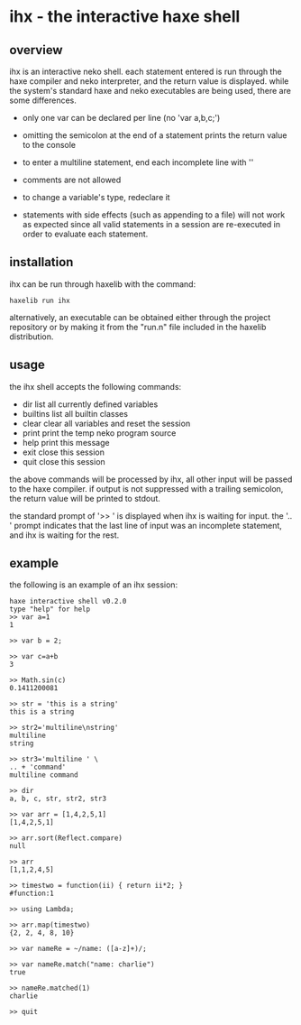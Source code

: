 ihx - the interactive haxe shell
================================

overview
--------

ihx is an interactive neko shell.  each statement entered is run
through the haxe compiler and neko interpreter, and the return value
is displayed.  while the system's standard haxe and neko executables
are being used, there are some differences.

- only one var can be declared per line (no 'var a,b,c;')

- omitting the semicolon at the end of a statement prints the return
  value to the console

- to enter a multiline statement, end each incomplete line with '\'

- comments are not allowed

- to change a variable's type, redeclare it

- statements with side effects (such as appending to a file) will not
  work as expected since all valid statements in a session are
  re-executed in order to evaluate each statement.

installation
------------

ihx can be run through haxelib with the command:

    haxelib run ihx

alternatively, an executable can be obtained either through the
project repository or by making it from the "run.n" file included in
the haxelib distribution.


usage
-----

the ihx shell accepts the following commands:

- dir      list all currently defined variables
- builtins list all builtin classes
- clear    clear all variables and reset the session
- print    print the temp neko program source
- help     print this message
- exit     close this session
- quit     close this session

the above commands will be processed by ihx, all other input will be
passed to the haxe compiler.  if output is not suppressed with a
trailing semicolon, the return value will be printed to stdout.

the standard prompt of '>> ' is displayed when ihx is waiting for
input.  the '.. ' prompt indicates that the last line of input was an
incomplete statement, and ihx is waiting for the rest.


example
-------

the following is an example of an ihx session:

    haxe interactive shell v0.2.0
    type "help" for help
    >> var a=1
    1

    >> var b = 2;

    >> var c=a+b
    3

    >> Math.sin(c)
    0.1411200081

    >> str = 'this is a string'
    this is a string

    >> str2='multiline\nstring'
    multiline
    string

    >> str3='multiline ' \
    .. + 'command'
    multiline command

    >> dir
    a, b, c, str, str2, str3

    >> var arr = [1,4,2,5,1]
    [1,4,2,5,1]

    >> arr.sort(Reflect.compare)
    null

    >> arr
    [1,1,2,4,5]

    >> timestwo = function(ii) { return ii*2; }
    #function:1

    >> using Lambda;

    >> arr.map(timestwo)
    {2, 2, 4, 8, 10}

    >> var nameRe = ~/name: ([a-z]+)/;

    >> var nameRe.match("name: charlie")
    true

    >> nameRe.matched(1)
    charlie

    >> quit


